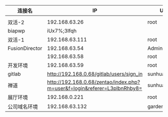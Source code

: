  
| 连接名         | IP                                                                       | USERNAME               | PASSWORD                         |     |
| -------------- | ------------------------------------------------------------------------ | ---------------------- | -------------------------------- |:--- |
|                |                                                                          |                        |                                  |     |
| 双活-2         | 192.168.63.26                                                            | root                   | !QWE4rfv                         |     |
| biapwp                 | iUx7%;3lfqh                      |     |
| 双活-1         | 192.168.63.111                                                           | root                   | @WSX3edc                         |     |
| FusionDirector | 192.168.63.54                                                            | Administrator          | Huawei@SYS3@123                  |     |
|                | 192.168.63.58                                                            | root                 | 123qwe$RFV               |     |
| 开发环境       | 192.168.63.59                                                            | root                   | yYtech@508Aa                     |     |
| gitlab         | http://192.168.0.68/gitlab/users/sign_in                                 | sunhuayu               | aptx4869                         |     |
| 禅道           | http://192.168.0.68/zentao/index.php?m=user&f=login&referer=L3plbnRhby8= | sunhuayu               | 1234qwerASDF                     |     |
| 展厅环境       | 192.168.0.221                                                            | root                   | Eyecool123                       |     |
| 公司域名环境   | 192.168.63.132                                                           | gardenplt/root/vipface | eyecool123/eyecool123/eyecool123 |     |